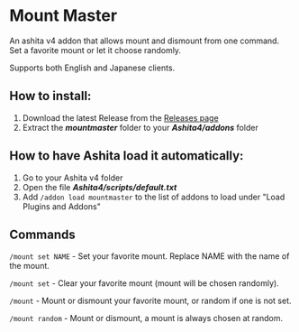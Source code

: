 # Mount Master

An ashita v4 addon that allows mount and dismount from one command. Set a favorite mount or let it choose randomly.

Supports both English and Japanese clients.

## How to install:
1. Download the latest Release from the [Releases page](https://github.com/onimitch/ffxi-mountmaster/releases)
2. Extract the **_mountmaster_** folder to your **_Ashita4/addons_** folder

## How to have Ashita load it automatically:
1. Go to your Ashita v4 folder
2. Open the file **_Ashita4/scripts/default.txt_**
3. Add `/addon load mountmaster` to the list of addons to load under "Load Plugins and Addons"

## Commands

`/mount set NAME` - Set your favorite mount. Replace NAME with the name of the mount.

`/mount set` - Clear your favorite mount (mount will be chosen randomly).

`/mount` - Mount or dismount your favorite mount, or random if one is not set.

`/mount random` - Mount or dismount, a mount is always chosen at random.
